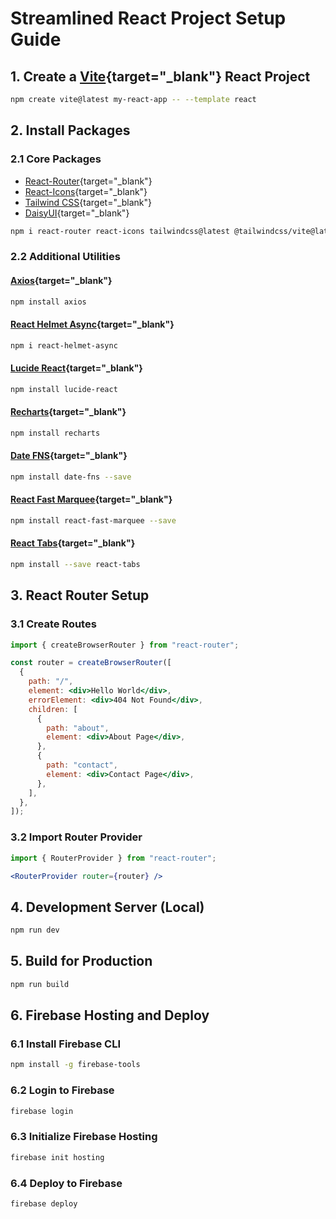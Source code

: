 # Streamlined React Project Setup Guide

## 1. Create a [Vite](https://vitejs.dev/){target="_blank"} React Project
```bash
npm create vite@latest my-react-app -- --template react
```

## 2. Install Packages

### 2.1 Core Packages
- [React-Router](https://reactrouter.com/){target="_blank"}
- [React-Icons](https://react-icons.github.io/react-icons/){target="_blank"}
- [Tailwind CSS](https://tailwindcss.com/){target="_blank"}
- [DaisyUI](https://daisyui.com/){target="_blank"}

```bash
npm i react-router react-icons tailwindcss@latest @tailwindcss/vite@latest daisyui@latest
```

### 2.2 Additional Utilities

#### [Axios](https://axios-http.com/){target="_blank"}
```bash
npm install axios
```

#### [React Helmet Async](https://github.com/staylor/react-helmet-async){target="_blank"}
```bash
npm i react-helmet-async
```

#### [Lucide React](https://lucide.dev/){target="_blank"}
```bash
npm install lucide-react
```

#### [Recharts](https://recharts.org/){target="_blank"}
```bash
npm install recharts
```

#### [Date FNS](https://date-fns.org/){target="_blank"}
```bash
npm install date-fns --save
```

#### [React Fast Marquee](https://www.react-fast-marquee.com/){target="_blank"}
```bash
npm install react-fast-marquee --save
```

#### [React Tabs](https://github.com/reactjs/react-tabs){target="_blank"}
```bash
npm install --save react-tabs
```

## 3. React Router Setup

### 3.1 Create Routes
```jsx
import { createBrowserRouter } from "react-router";

const router = createBrowserRouter([
  {
    path: "/",
    element: <div>Hello World</div>,
    errorElement: <div>404 Not Found</div>,
    children: [
      {
        path: "about",
        element: <div>About Page</div>,
      },
      {
        path: "contact",
        element: <div>Contact Page</div>,
      },
    ],
  },
]);
```

### 3.2 Import Router Provider
```jsx
import { RouterProvider } from "react-router";
```

```jsx
<RouterProvider router={router} />
```

## 4. Development Server (Local)
```bash
npm run dev
```

## 5. Build for Production
```bash
npm run build
```

## 6. Firebase Hosting and Deploy

### 6.1 Install Firebase CLI
```bash
npm install -g firebase-tools
```

### 6.2 Login to Firebase
```bash
firebase login
```

### 6.3 Initialize Firebase Hosting
```bash
firebase init hosting
```

### 6.4 Deploy to Firebase
```bash
firebase deploy
```